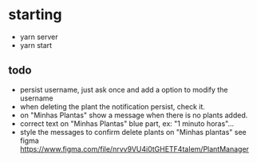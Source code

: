 # starting
- yarn server
- yarn start


## todo
- persist username, just ask once and add a option to modify the username
- when deleting the plant the notification persist, check it.
- on "Minhas Plantas" show a message when there is no plants added.
- correct text on "Minhas Plantas" blue part, ex: "1 minuto horas"...
- style the messages to confirm delete plants on "Minhas plantas" see figma https://www.figma.com/file/nrvv9VU4i0tGHETF4taIem/PlantManager
